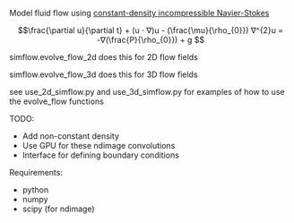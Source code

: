 Model fluid flow using [constant-density incompressible Navier-Stokes ](https://en.wikipedia.org/wiki/Navier%E2%80%93Stokes_equations#Incompressible_flow)

```math
\frac{\partial u}{\partial t} + (u ⋅ ∇)u - (\frac{\mu}{\rho_{0}}) ∇^{2}u = -∇(\frac{P}{\rho_{0}}) + g 
```

simflow.evolve_flow_2d does this for 2D flow fields

simflow.evolve_flow_3d does this for 3D flow fields

see use_2d_simflow.py and use_3d_simflow.py for examples of how to use the evolve_flow functions

TODO:

- Add non-constant density
- Use GPU for these ndimage convolutions
- Interface for defining boundary conditions


Requirements:
- python
- numpy
- scipy (for ndimage)
